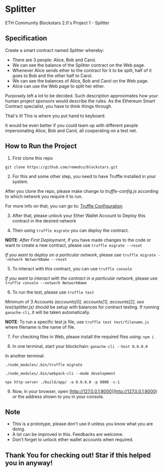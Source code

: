 # Splitter

ETH Community Blockstars 2.0's Project 1 - Splitter

## Specification

Create a smart contract named Splitter whereby:

- There are 3 people: Alice, Bob and Carol.
- We can see the balance of the Splitter contract on the Web page.
- Whenever Alice sends ether to the contract for it to be split, half of it goes to Bob and the other half to Carol.
- We can see the balances of Alice, Bob and Carol on the Web page.
- Alice can use the Web page to split her ether.

Purposely left a lot to be decided. Such description approximates how your human project sponsors would describe the rules. As the Ethereum Smart Contract specialist, you have to think things through.

That's it! This is where you put hand to keyboard.

It would be even better if you could team up with different people impersonating Alice, Bob and Carol, all cooperating on a test net.

## How to Run the Project

1. First clone this repo

`git clone https://github.com/remedcu/blockstars.git`

2. For this and some other step, you need to have Truffle installed in your system.

After you clone the repo, please make change to _truffle-config.js_ according to which network you require it to run.

For more info on that, you can go to: [Truffle Configuration](https://truffleframework.com/docs/advanced/configuration)

3. After that, please unlock your Ether Wallet Account to Deploy this contract in the desired network

4. Then using `truffle migrate` you can deploy the contract.

**NOTE**: *After First Deployment*, If you have made changes to the code or want to create a new contract, please use `truffle migrate --reset`

*If you want to deploy on a particular network*, please use `truffle migrate --network NetworkName --reset`

5. To interact with this contract, you can use `truffle console`

*If you want to interact with the contract in a particular network*, please use `truffle console --network NetworkName`

6. To run the test, please use `truffle test`

Minimum of 3 Accounts *(accounts[0], accounts[1], accounts[2], see test/splitter.js)* should be setup with balances for contract testing. If running `ganache-cli`, it will be taken automatically.

**NOTE**: To run a specific test js file, use `truffle test test/filename.js` where filename is the name of file.

7. For checking files in Web, please install the required files using: `npm i`

8. In one terminal, start your blockchain:
`ganache-cli --host 0.0.0.0`

In another terminal:
```
./node_modules/.bin/truffle migrate

./node_modules/.bin/webpack-cli --mode development

npx http-server ./build/app/ -a 0.0.0.0 -p 8000 -c-1
```

9. Now, in your browser, open [http://127.0.0.1:8000](http://127.0.0.1:8000) or the address shown to you in your console.

## Note

- This is a prototype, please don't use it unless you know what you are doing.
- A lot can be improved in this. Feedbacks are welcome.
- Don't forget to unlock ether wallet accounts when required.

## Thank You for checking out! Star if this helped you in anyway!